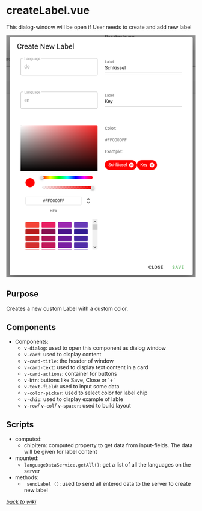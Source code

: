 # createLabel.vue

This dialog-window will be open if User needs to create and add new label

![](../pictures/createLabelPage/createLabelPage.png)
## Purpose
Creates a new custom Label with a custom color. 
## Components
- Components: 
  - `v-dialog`: used to open this component as dialog window
  - `v-card`: used to display content
  - `v-card-title`: the header of window 
  - `v-card-text`: used to display text content in a card
  - `v-card-actions`: container for buttons 
  - `v-btn`: buttons like Save, Close or '+'
  - `v-text-field`: used to input some data
  - `v-color-picker`: used to select color for label chip
  - `v-chip`: used to display example of lable
  - `v-row`/ `v-col`/ `v-spacer`: used to build layout

## Scripts
- computed: 
  - chipItem: computed property  to get data from input-fields. The data will be given for label content  
- mounted: 
  - `languageDataService.getAll()`:  get a list of all the languages on the server 
- methods: 
  - ` sendLabel ()`: used to send all entered data to the server to create new label

[_back to wiki_](./)
